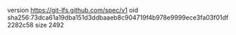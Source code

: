version https://git-lfs.github.com/spec/v1
oid sha256:73dca61a19dba151d3ddbaaeb8c904719f4b978e9999ece3fa03f01df2282c58
size 2492
